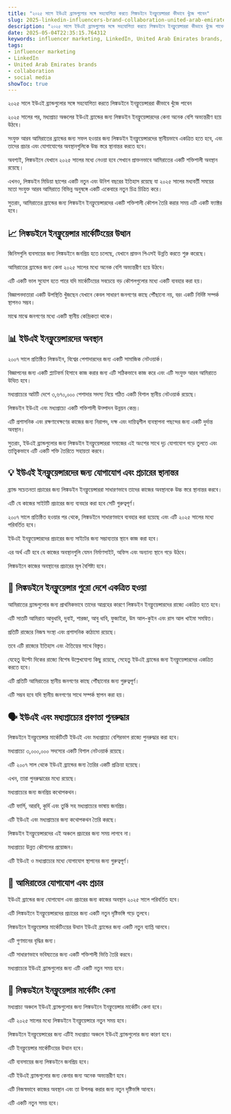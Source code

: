 ```yaml
---
title: "২০২৫ সালে ইউএই ব্র্যান্ডগুলোর সঙ্গে সহযোগিতা করতে লিঙ্কডইনে ইনফ্লুয়েন্সাররা কীভাবে খুঁজে পাবেন"
slug: 2025-linkedin-influencers-brand-collaboration-united-arab-emirates-2025-05-04
description: "২০২৫ সালে ইউএই ব্র্যান্ডগুলোর সঙ্গে সহযোগিতা করতে লিঙ্কডইনে ইনফ্লুয়েন্সাররা কীভাবে খুঁজে পাবেন"
date: 2025-05-04T22:35:15.764312
keywords: influencer marketing, LinkedIn, United Arab Emirates brands, collaboration, social media
tags:
- influencer marketing
- LinkedIn
- United Arab Emirates brands
- collaboration
- social media
showToc: true
---
```


২০২৫ সালে ইউএই ব্র্যান্ডগুলোর সঙ্গে সহযোগিতা করতে লিঙ্কডইনে ইনফ্লুয়েন্সাররা কীভাবে খুঁজে পাবেন


২০২৫ সালের পর, মধ্যপ্রাচ্য অঞ্চলের ইউএই ব্র্যান্ডের জন্য লিঙ্কডইন ইনফ্লুয়েন্সারদের কেনা অনেক বেশি অভ্যন্তরীণ হয়ে উঠবে।

সংযুক্ত আরব আমিরাতের ব্র্যান্ডের জন্য সফল হওয়ার জন্য লিঙ্কডইন ইনফ্লুয়েন্সারদের স্থানীয়ভাবে একত্রিত হতে হবে, এবং তাদের প্রচার এবং যোগাযোগের অবস্থানগুলিকে উচ্চ স্তরে স্থানান্তর করতে হবে।

অবশ্যই, লিঙ্কডইনে যেখানে ২০২৫ সালের মধ্যে নেওয়া হবে সেখানে প্রাক্তনভাবে আমিরাতের একটি শক্তিশালী অবস্থান রয়েছে।

এখনও, লিঙ্কডইন মিডিয়া ছাপের একটি নতুন এবং উনিশ বছরের ইতিহাস রয়েছে যা ২০২৫ সালের মধ্যবর্তী সময়ের মতো সংযুক্ত আরব আমিরাতে বিভিন্ন অনুষঙ্গে একটি একেবারে নতুন চিত্র চিত্রিত করে।

সুতরাং, আমিরাতের ব্র্যান্ডের জন্য লিঙ্কডইন ইনফ্লুয়েন্সারদের একটি শক্তিশালী কৌশল তৈরি করার সময় এটি একটি ফ্যাক্টর হবে।


## 📈 লিঙ্কডইনে ইনফ্লুয়েন্সার মার্কেটিংয়ের উত্থান

জিনিসগুলি ব্যবসায়ের জন্য লিঙ্কডইনে জনপ্রিয় হতে চলেছে, যেখানে প্রাক্তন পিএসই উন্নতি করতে শুরু করেছে।

আমিরাতের ব্র্যান্ডের জন্য কেনা ২০২৫ সালের মধ্যে অনেক বেশি অভ্যন্তরীণ হয়ে উঠবে।

এটি একটি ভাল সুযোগ হতে পারে যদি মার্কেটিংয়ের সবচেয়ে বড় কৌশলগুলোর মধ্যে একটি ব্যবহার করা হয়।

বিজ্ঞাপনদাতারা একটি উপস্থিতি খুঁজছেন যেখানে কেবল সাধারণ জনগণের কাছে পৌঁছানো নয়, বরং একটি নির্দিষ্ট সম্পর্ক স্থাপনও সম্ভব।

মাঝে মাঝে জনগণের মধ্যে একটি স্থানীয় কেন্দ্রিকতা থাকে।


## 📊 ইউএই ইনফ্লুয়েন্সারদের অবস্থান

২০০৭ সালে প্রতিষ্ঠিত লিঙ্কডইন, বিশ্বের পেশাদারদের জন্য একটি সামাজিক নেটওয়ার্ক।

বিজ্ঞাপনের জন্য একটি প্ল্যাটফর্ম হিসাবে কাজ করার জন্য এটি সঠিকভাবে কাজ করে এবং এটি সংযুক্ত আরব আমিরাতে উত্থিত হবে।

মধ্যপ্রাচ্যের আটটি দেশে ৩,৬৭০,০০০ পেশাদার সদস্য নিয়ে গঠিত একটি বিশাল স্থানীয় নেটওয়ার্ক রয়েছে।

লিঙ্কডইন ইউএই এবং মধ্যপ্রাচ্যে একটি শক্তিশালী উত্পাদন উন্নয়ন কেন্দ্র।

এটি প্রশাসনিক এবং রক্ষণাবেক্ষণের কাজের জন্য নিরাপদ, দক্ষ এবং দায়িত্বশীল ব্যবস্থাপনা পছন্দের জন্য একটি দুর্দান্ত অবস্থান।

সুতরাং, ইউএই ব্র্যান্ডগুলোর জন্য লিঙ্কডইন ইনফ্লুয়েন্সাররা সমাজের এই অংশের সাথে দৃঢ় যোগাযোগ গড়ে তুলতে এবং তাত্ত্বিকভাবে এটি একটি শক্তি তৈরিতে সহায়তা করবে।


## 💡 ইউএই ইনফ্লুয়েন্সারদের জন্য যোগাযোগ এবং প্রচারের স্থানান্তর

ব্র্যান্ড সচেতনতা প্রচারের জন্য লিঙ্কডইন ইনফ্লুয়েন্সাররা সাধারণভাবে তাদের কাজের অবস্থানকে উচ্চ স্তরে স্থানান্তর করবে।

এটি যে কাজের সাইটটি প্রচারের জন্য ব্যবহার করা হবে সেটি গুরুত্বপূর্ণ।

২০০৭ সালে প্রতিষ্ঠিত হওয়ার পর থেকে, লিঙ্কডইনে সাধারণভাবে ব্যবহার করা হয়েছে এবং এটি ২০২৫ সালের মধ্যে পরিবর্তিত হবে।

ইউএই ইনফ্লুয়েন্সারদের প্রচারের জন্য সাইটের জন্য সম্ভাব্যতার স্থানে কাজ করা হবে।

এর অর্থ এটি হবে যে কাজের অবস্থানগুলি যেমন নির্মাণসাইট, অফিস এবং অন্যান্য স্থানে গড়ে উঠবে।

লিঙ্কডইনে কাজের অবস্থানের প্রচারের মূল বৈশিষ্ট্য হবে।


## 📅 লিঙ্কডইনে ইনফ্লুয়েন্সার পুরো দেশে একত্রিত হওয়া

আমিরাতের ব্র্যান্ডগুলোর জন্য প্রাথমিকভাবে তাদের আগ্রহের কারণে লিঙ্কডইন ইনফ্লুয়েন্সারদের রাজ্যে একত্রিত হতে হবে।

এটি সাতটি আমিরাত আবুধাবি, দুবাই, শারজা, আবু ধাবি, ফুজাইরা, উম আল-কুইন এবং রাস আল খাইমা সমন্বিত।

প্রতিটি রাজ্যের নিজস্ব সংস্থা এবং প্রশাসনিক কাঠামো রয়েছে।

তবে এটি রাজ্যের ইতিহাস এবং ঐতিহ্যের সাথে বিস্তৃত।

যেহেতু উল্টো দিকের রাজ্যে বিশেষ উল্লেখযোগ্য কিছু রয়েছে, সেহেতু ইউএই ব্র্যান্ডের জন্য ইনফ্লুয়েন্সারদের একত্রিত করতে হবে।

এটি প্রতিটি আমিরাতের স্থানীয় জনগণের কাছে পৌঁছানোর জন্য গুরুত্বপূর্ণ।

এটি সম্ভব হবে যদি স্থানীয় জনগণের সাথে সম্পর্ক স্থাপন করা হয়।


## 🗣️ ইউএই এবং মধ্যপ্রাচ্যের প্রবণতা পুনরুদ্ধার

লিঙ্কডইনে ইনফ্লুয়েন্সার মার্কেটিংটি ইউএই এবং মধ্যপ্রাচ্যে বেশিরভাগ রাজ্যে পুনরুদ্ধার করা হবে।

মধ্যপ্রাচ্যে ৩,০০০,০০০ সদস্যের একটি বিশাল নেটওয়ার্ক রয়েছে।

এটি ২০০৭ সাল থেকে ইউএই ব্র্যান্ডের জন্য তৈরির একটি প্রক্রিয়া হয়েছে।

এখন, তারা পুনরুদ্ধারের মধ্যে রয়েছে।

মধ্যপ্রাচ্যের জন্য জনপ্রিয় কথোপকথন।

এটি ফার্সি, আরবি, কুর্দি এবং তুর্কি সহ মধ্যপ্রাচ্যের ভাষায় জনপ্রিয়।

এটি ইউএই এবং মধ্যপ্রাচ্যের জন্য কথোপকথন তৈরি করছে।

লিঙ্কডইন ইনফ্লুয়েন্সারদের এই অঞ্চলে প্রচারের জন্য সময় লাগবে না।

মধ্যপ্রাচ্যে উন্নত কৌশলের প্রয়োজন।

এটি ইউএই ও মধ্যপ্রাচ্যের মধ্যে যোগাযোগ স্থাপনের জন্য গুরুত্বপূর্ণ।


## 🚧 আমিরাতের যোগাযোগ এবং প্রচার

ইউএই ব্র্যান্ডের জন্য যোগাযোগ এবং প্রচারের জন্য কাজের অবস্থান ২০২৫ সালে পরিবর্তিত হবে।

এটি লিঙ্কডইনে ইনফ্লুয়েন্সারদের প্রচারের জন্য একটি নতুন দৃষ্টিভঙ্গি গড়ে তুলবে।

লিঙ্কডইনে ইনফ্লুয়েন্সার মার্কেটিংয়ের উত্থান ইউএই ব্র্যান্ডের জন্য একটি নতুন ব্যাপ্তি আনবে।

এটি গুণমানের বৃদ্ধির জন্য।

এটি সাধারণভাবে ভবিষ্যতের জন্য একটি শক্তিশালী ভিত্তি তৈরি করবে।

মধ্যপ্রাচ্যের ইউএই ব্র্যান্ডগুলোর জন্য এটি একটি নতুন সময় হবে।


## 📢 লিঙ্কডইনে ইনফ্লুয়েন্সার মার্কেটিং কেনা

মধ্যপ্রাচ্য অঞ্চলে ইউএই ব্র্যান্ডগুলোর জন্য লিঙ্কডইনে ইনফ্লুয়েন্সার মার্কেটিং কেনা হবে।

এটি ২০২৫ সালের মধ্যে লিঙ্কডইনে ইনফ্লুয়েন্সারে নতুন সময় হবে।

লিঙ্কডইনে ইনফ্লুয়েন্সারের জন্য এটিই মধ্যপ্রাচ্য অঞ্চলে ইউএই ব্র্যান্ডগুলোর জন্য কারণ হবে।

এটি ইনফ্লুয়েন্সার মার্কেটিংয়ের উত্থান হবে।

এটি ব্যবসায়ের জন্য লিঙ্কডইনে জনপ্রিয় হবে।

এটি ইউএই ব্র্যান্ডগুলোর জন্য কেনার জন্য অনেক অভ্যন্তরীণ হবে।

এটি নিজস্বভাবে কাজের অবস্থান এবং তা উপলব্ধ করার জন্য নতুন দৃষ্টিভঙ্গি আনবে।

এটি একটি নতুন সময় হবে।